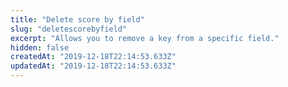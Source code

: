 ```yaml
---
title: "Delete score by field"
slug: "deletescorebyfield"
excerpt: "Allows you to remove a key from a specific field."
hidden: false
createdAt: "2019-12-18T22:14:53.633Z"
updatedAt: "2019-12-18T22:14:53.633Z"
---
```

